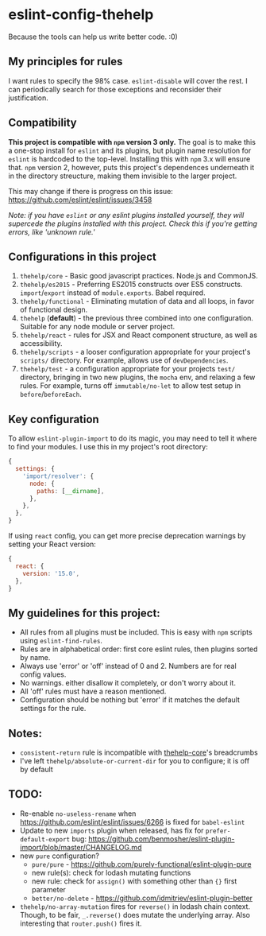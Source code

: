 # eslint-config-thehelp

Because the tools can help us write better code. :0)

## My principles for rules

I want rules to specify the 98% case. `eslint-disable` will cover the rest. I can periodically search for those exceptions and reconsider their justification.

## Compatibility

**This project is compatible with `npm` version 3 only.** The goal is to make this a one-stop install for `eslint` and its plugins, but plugin name resolution for `eslint` is hardcoded to the top-level. Installing this with `npm` 3.x will ensure that. `npm` version 2, however, puts this project's dependences underneath it in the directory streucture, making them invisible to the larger project.

This may change if there is progress on this issue: https://github.com/eslint/eslint/issues/3458

_Note: if you have `eslint` or any eslint plugins installed yourself, they will supercede the plugins installed with this project. Check this if you're getting errors, like 'unknown rule.'_

## Configurations in this project

1. `thehelp/core` - Basic good javascript practices. Node.js and CommonJS.
2. `thehelp/es2015` - Preferring ES2015 constructs over ES5 constructs. `import`/`export` instead of `module.exports`. Babel required.
3. `thehelp/functional` - Eliminating mutation of data and all loops, in favor of functional design.
4. `thehelp` (**default**) - the previous three combined into one configuration. Suitable for any node module or server project.
5. `thehelp/react` - rules for JSX and React component structure, as well as accessibility.
6. `thehelp/scripts` - a looser configuration appropriate for your project's `scripts/` directory. For example, allows use of `devDependencies`.
7. `thehelp/test` - a configuration appropriate for your projects `test/` directory, bringing in two new plugins, the `mocha` env, and relaxing a few rules. For example, turns off `immutable/no-let` to allow test setup in `before`/`beforeEach`.

## Key configuration

To allow `eslint-plugin-import` to do its magic, you may need to tell it where to find your modules. I use this in my project's root directory:

```javascript
{
  settings: {
    'import/resolver': {
      node: {
        paths: [__dirname],
      },
    },
  },
}
```

If using `react` config, you can get more precise deprecation warnings by setting your React version:

```javascript
{
  react: {
    version: '15.0',
  },
}
```

## My guidelines for this project:

- All rules from all plugins must be included. This is easy with `npm` scripts using `eslint-find-rules`.
- Rules are in alphabetical order: first core eslint rules, then plugins sorted by name.
- Always use 'error' or 'off' instead of 0 and 2. Numbers are for real config values.
- No warnings. either disallow it completely, or don't worry about it.
- All 'off' rules must have a reason mentioned.
- Configuration should be nothing but 'error' if it matches the default settings for the rule.

## Notes:

- `consistent-return` rule is incompatible with [thehelp-core](https://github.com/thehelp/core)'s breadcrumbs
- I've left `thehelp/absolute-or-current-dir` for you to configure; it is off by default

## TODO:

- Re-enable `no-useless-rename` when https://github.com/eslint/eslint/issues/6266 is fixed for `babel-eslint`
- Update to new `imports` plugin when released, has fix for `prefer-default-export` bug: https://github.com/benmosher/eslint-plugin-import/blob/master/CHANGELOG.md
- new `pure` configuration?
  - `pure/pure` - https://github.com/purely-functional/eslint-plugin-pure
  - new rule(s): check for lodash mutating functions
  - new rule: check for `assign()` with something other than `{}` first parameter
  - `better/no-delete` - https://github.com/idmitriev/eslint-plugin-better
- `thehelp/no-array-mutation` fires for `reverse()` in lodash chain context. Though, to be fair, `_.reverse()` does mutate the underlying array. Also interesting that `router.push()` fires it.
